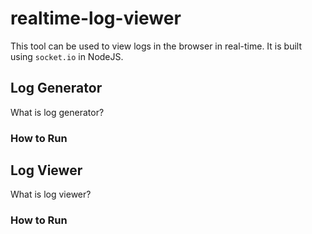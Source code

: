 # realtime-log-viewer
This tool can be used to view logs in the browser in real-time.
It is built using `socket.io` in NodeJS.

## Log Generator
What is log generator?

### How to Run

## Log Viewer
What is log viewer?

### How to Run